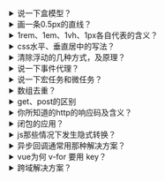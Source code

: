 <details>
	<summary>说一下盒模型？</summary>
	<pre><code> 
	盒模型的组成，由里向外content,padding,border,margin.
	
	在IE盒子模型中，width表示content+padding+border这三个部分的宽度
	
	在标准的盒子模型中，width指content部分的宽度
	
	box-sizing的使用
	
	  box-sizing: content-box 是W3C盒子模型
	  box-sizing: border-box 是IE盒子模型
	box-sizing的默认属性是content-box
  </code></pre>
</details>
<details>
	<summary>画一条0.5px的直线？</summary>
	<pre><code> 
	考查的是css3的transform
	height: 1px;
	transform: scale(0.5);
  </code></pre>
</details>
<details>
	<summary>1rem、1em、1vh、1px各自代表的含义？</summary>
	<pre><code> 
	rem
	rem是全部的长度都相对于根元素<html>元素。通常做法是给html元素设置一个字体大小，然后其他元素的长度单位就为rem。
	
	em
	子元素字体大小的em是相对于父元素字体大小
	元素的width/height/padding/margin用em的话是相对于该元素的font-size
	vw/vh
	全称是 Viewport Width 和 Viewport Height，视窗的宽度和高度，相当于 屏幕宽度和高度的 1%，不过，处理宽度的时候%单位更合适，处理高度的 话 vh 单位更好。
	
	px
	px像素（Pixel）。相对长度单位。像素px是相对于显示器屏幕分辨率而言的。
	
	一般电脑的分辨率有{1920*1024}等不同的分辨率
	
	1920*1024 前者是屏幕宽度总共有1920个像素,后者则是高度为1024个像素
  </code></pre>
</details>

<details>
	<summary>css水平、垂直居中的写法？</summary>
	<pre><code> 
	这题考查的是css的基础知识是否全面，所以平时一定要注意多积累
	水平居中
	
	行内元素: text-align: center
	块级元素: margin: 0 auto
	position:absolute +left:50%+ transform:translateX(-50%)
	display:flex + justify-content: center
	垂直居中
	
	设置line-height 等于height
	position：absolute +top:50%+ transform:translateY(-50%)
	display:flex + align-items: center
	display:table+display:table-cell + vertical-align: middle;
  </code></pre>
</details>
<details>
	<summary>清除浮动的几种方式，及原理？</summary>
	<pre><code> 
	清除浮动简单，但这题要引出的是BFC，BFC也是必考的基础知识点
	::after / <br> / clear: both
	创建父级 BFC(overflow:hidden)
	父级设置高度
	BFC （块级格式化上下文），是一个独立的渲染区域，让处于 BFC 内部的元素与外部的元素相互隔离，使内外元素的定位不会相互影响。
	触发条件:
	
	根元素
	position: absolute/fixed
	display: inline-block / table
	float 元素
	ovevflow !== visible
	规则:
	
	属于同一个 BFC 的两个相邻 Box 垂直排列
	属于同一个 BFC 的两个相邻 Box 的 margin 会发生重叠
	BFC 的区域不会与 float 的元素区域重叠
	计算 BFC 的高度时，浮动子元素也参与计算
	文字层不会被浮动层覆盖，环绕于周围
  </code></pre>
</details>

<details>
	<summary>说一下事件代理？</summary>
	<pre><code> 
	事件委托是指将事件绑定到目标元素的父元素上，利用冒泡机制触发该事件
	
	ulEl.addEventListener('click', function(e){
	    var target = event.target || event.srcElement;
	    if(!!target && target.nodeName.toUpperCase() === "LI"){
	        console.log(target.innerHTML);
	    }
	}, false);
  </code></pre>
</details>
<details>
	<summary>说一下宏任务和微任务？</summary>
	<pre><code> 
	宏任务：当前调用栈中执行的任务称为宏任务。（主代码快，定时器等等）。
	微任务： 当前（此次事件循环中）宏任务执行完，在下一个宏任务开始之前需要执行的任务为微任务。（可以理解为回调事件，promise.then，proness.nextTick等等）。
	宏任务中的事件放在callback queue中，由事件触发线程维护；微任务的事件放在微任务队列中，由js引擎线程维护。
  </code></pre>
</details>
<details>
	<summary>数组去重？</summary>
	<pre><code> 
	es6方法数组去重
	arr=[...new Set(arr)];
	es6方法数组去重，第二种方法
	function dedupe(array) {
	  return Array.from(new Set(array));       //Array.from()能把set结构转换为数组
	}
	以及其他for循环遍历比较
	主要是引出 Set数据结构   可以进一步问为什么可以达到去重   
	Set中的元素只会出现一次，即 Set 中的元素是唯一的。
  </code></pre>
</details>
<details>
	<summary>get、post的区别</summary>
	<pre><code> 
	此题比较简单，但一定要回答的全面
	1.get传参方式是通过地址栏URL传递，是可以直接看到get传递的参数，post传参方式参数URL不可见，get把请求的数据在URL后通过？连接，通过&进行参数分割。psot将参数存放在HTTP的包体内
	
	2.get传递数据是通过URL进行传递，对传递的数据长度是受到URL大小的限制，URL最大长度是2048个字符。post没有长度限制
	
	3.get后退不会有影响，post后退会重新进行提交
	
	4.get请求可以被缓存，post不可以被缓存
	
	5.get请求只URL编码，post支持多种编码方式
	
	6.get请求的记录会留在历史记录中，post请求不会留在历史记录
	
	7.get只支持ASCII字符，post没有字符类型限制
  </code></pre>
</details>
<details>
	<summary>你所知道的http的响应码及含义？</summary>
	<pre><code> 
	说出常见的就差不多
	
	1xx(临时响应)
	
	100: 请求者应当继续提出请求。
	
	101(切换协议) 请求者已要求服务器切换协议，服务器已确认并准备进行切换。
	
	2xx(成功)
	
	200：正确的请求返回正确的结果
	
	201：表示资源被正确的创建。比如说，我们 POST 用户名、密码正确创建了一个用户就可以返回 201。
	
	202：请求是正确的，但是结果正在处理中，这时候客户端可以通过轮询等机制继续请求。
	
	3xx(已重定向)
	
	300：请求成功，但结果有多种选择。
	
	301：请求成功，但是资源被永久转移。
	
	303：使用 GET 来访问新的地址来获取资源。
	
	304：请求的资源并没有被修改过
	
	4xx(请求错误)
	
	400：请求出现错误，比如请求头不对等。
	
	401：没有提供认证信息。请求的时候没有带上 Token 等。
	
	402：为以后需要所保留的状态码。
	
	403：请求的资源不允许访问。就是说没有权限。
	
	404：请求的内容不存在。
	
	5xx(服务器错误)
	
	500：服务器错误。
	
	501：请求还没有被实现。
  </code></pre>
</details>
<details>
	<summary>闭包的应用？</summary>
	<pre><code> 
	使用变量代理缓存    防抖函数会用到说了可以问问  
  </code></pre>
</details>
<details>
	<summary>js那些情况下发生隐式转换？</summary>
	<pre><code> 
	+ - * / < > %很多
	+号可以说一下 如果左侧为字符串会变成连接符
	"."	  被隐式转换为对象；
  </code></pre>
</details>

<details>
	<summary>异步回调通常用那种解决方案？</summary>
	<pre><code> 
	promise（可问问何时执行  ，promise的状态）   async（面试者有研究的可以问深点，实现方式）   callback(业务代码多了变得极其复杂    回调地狱)
  </code></pre>
</details>

<details>
	<summary>vue为何 v-for 要用 key？</summary>
	<pre><code> 
	答案：必须要用 key, 而且不能用 index 和 random，
	
	key是vue中vnode的唯一标记，通过这个key，我们的diff操作可以更准确，更快速
	
	在 diff 算法中用 tag 和 key来判断，是否是sameNode
	
	可以减少渲染次数，提高渲染性能
  </code></pre>
</details>
<details>
	<summary>跨域解决方案？</summary>
	<pre><code>
	jsonp只支持get
	跨域资源共享（CORS）服务端允许cors
	接口请求之使用代理跨域  vue  proxy    线上nginx    nodejs中间件
	iframe做中间页
  </code></pre>
</details>
